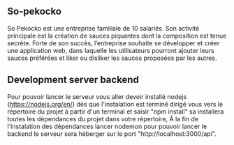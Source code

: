## So-pekocko

So Pekocko est une entreprise familiale de 10 salariés. Son activité principale est la création
de sauces piquantes dont la composition est tenue secrète. Forte de son succès, l’entreprise
souhaite se développer et créer une application web, dans laquelle les utilisateurs pourront
ajouter leurs sauces préférées et liker ou disliker les sauces proposées par les autres.

## Development server backend

Pour pouvoir lancer le serveur vous aller devoir installé nodejs (https://nodejs.org/en/) dés que l'instalation est terminé dirigé vous vers le répertoire du projet à partir d'un terminal et saisir "npm install" sa installera toutes les dépendances du projet dans votre répertoire, À la fin de l'instalation des dépendances lancer nodemon pour pouvoir lancer le backend le serveur sera héberger sur le port "http://localhost:3000/api".
